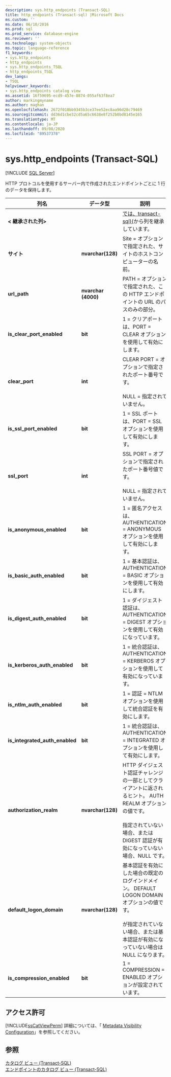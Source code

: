 ```yaml
---
description: sys.http_endpoints (Transact-SQL)
title: http_endpoints (Transact-sql) |Microsoft Docs
ms.custom: ''
ms.date: 06/10/2016
ms.prod: sql
ms.prod_service: database-engine
ms.reviewer: ''
ms.technology: system-objects
ms.topic: language-reference
f1_keywords:
- sys.http_endpoints
- http_endpoints
- sys.http_endpoints_TSQL
- http_endpoints_TSQL
dev_langs:
- TSQL
helpviewer_keywords:
- sys.http_endpoints catalog view
ms.assetid: 16f59695-ecd9-457e-8874-055af63f8ea7
author: markingmyname
ms.author: maghan
ms.openlocfilehash: 2672f010bb9345b3ce37ee52ec8aa96d28c79469
ms.sourcegitcommit: dd36d1cbe32cd5a65c6638e8f252b0bd8145e165
ms.translationtype: MT
ms.contentlocale: ja-JP
ms.lasthandoff: 09/08/2020
ms.locfileid: "89537378"
---
```

# <a name="syshttp_endpoints-transact-sql"></a>sys.http_endpoints (Transact-SQL)
[!INCLUDE [SQL Server](../../includes/applies-to-version/sqlserver.md)]

  HTTP プロトコルを使用するサーバー内で作成されたエンドポイントごとに 1 行のデータを保持します。  
  
|列名|データ型|説明|  
|-----------------|---------------|-----------------|  
|**< 継承された列>**||[では、transact-sql&#41;&#40;](../../relational-databases/system-catalog-views/sys-endpoints-transact-sql.md)から列を継承しています。|  
|**サイト**|**nvarchar(128)**|Site = オプションで指定された、サイトのホストコンピューターの名前。|  
|**url_path**|**nvarchar (4000)**|PATH = オプションで指定された、この HTTP エンドポイントの URL のパスのみの部分。|  
|**is_clear_port_enabled**|**bit**|1 = クリアポートは、PORT = CLEAR オプションを使用して有効にします。|  
|**clear_port**|**int**|CLEAR PORT = オプションで指定されたポート番号です。<br /><br /> NULL = 指定されていません。|  
|**is_ssl_port_enabled**|**bit**|1 = SSL ポートは、PORT = SSL オプションを使用して有効にします。|  
|**ssl_port**|**int**|SSL PORT = オプションで指定されたポート番号値です。<br /><br /> NULL = 指定されていません。|  
|**is_anonymous_enabled**|**bit**|1 = 匿名アクセスは、AUTHENTICATION = ANONYMOUS オプションを使用して有効にします。|  
|**is_basic_auth_enabled**|**bit**|1 = 基本認証は、AUTHENTICATION = BASIC オプションを使用して有効にします。|  
|**is_digest_auth_enabled**|**bit**|1 = ダイジェスト認証は、AUTHENTICATION = DIGEST オプションを使用して有効になっています。|  
|**is_kerberos_auth_enabled**|**bit**|1 = 統合認証は、AUTHENTICATION = KERBEROS オプションを使用して有効になっています。|  
|**is_ntlm_auth_enabled**|**bit**|1 = 認証 = NTLM オプションを使用して統合認証を有効にします。|  
|**is_integrated_auth_enabled**|**bit**|1 = 統合認証は、AUTHENTICATION = INTEGRATED オプションを使用して有効にします。|  
|**authorization_realm**|**nvarchar(128)**|HTTP ダイジェスト認証チャレンジの一部としてクライアントに返されるヒント。 AUTH REALM オプションの値です。<br /><br /> 指定されていない場合、または DIGEST 認証が有効になっていない場合、NULL です。|  
|**default_logon_domain**|**nvarchar(128)**|基本認証を有効にした場合の既定のログインドメイン。 DEFAULT LOGON DOMAIN オプションの値です。<br /><br /> が指定されていない場合、または基本認証が有効になっていない場合は NULL になります。|  
|**is_compression_enabled**|**bit**|1 = COMPRESSION = ENABLED オプションが設定されています。|  
  
## <a name="permissions"></a>アクセス許可  
 [!INCLUDE[ssCatViewPerm](../../includes/sscatviewperm-md.md)] 詳細については、「 [Metadata Visibility Configuration](../../relational-databases/security/metadata-visibility-configuration.md)」を参照してください。  
  
## <a name="see-also"></a>参照  
 [カタログ ビュー &#40;Transact-SQL&#41;](../../relational-databases/system-catalog-views/catalog-views-transact-sql.md)   
 [エンドポイントのカタログ ビュー &#40;Transact-SQL&#41;](../../relational-databases/system-catalog-views/endpoints-catalog-views-transact-sql.md)  
  
  
